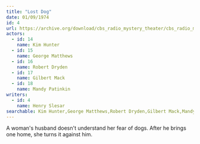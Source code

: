 ```yaml
---
title: "Lost Dog"
date: 01/09/1974
id: 4
url: https://archive.org/download/cbs_radio_mystery_theater/cbs_radio_mystery_theater-0001-0050.zip/cbs_radio_mystery_theater-0001-0050%2Fcbsrmt_0004_lost_dog.mp3
actors:  
  - id: 14
    name: Kim Hunter  
  - id: 15
    name: George Matthews  
  - id: 16
    name: Robert Dryden  
  - id: 17
    name: Gilbert Mack  
  - id: 18
    name: Mandy Patinkin
writers:  
  - id: 4
    name: Henry Slesar
searchable: Kim Hunter,George Matthews,Robert Dryden,Gilbert Mack,Mandy Patinkin Henry Slesar
---
```

A woman's husband doesn't understand her fear of dogs. After he brings one home, she turns it against him.